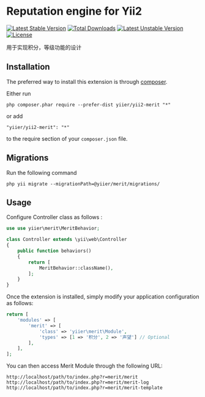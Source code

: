 Reputation engine for Yii2
==========================
[![Latest Stable Version](https://poser.pugx.org/yiier/yii2-merit/v/stable)](https://packagist.org/packages/yiier/yii2-merit) 
[![Total Downloads](https://poser.pugx.org/yiier/yii2-merit/downloads)](https://packagist.org/packages/yiier/yii2-merit) 
[![Latest Unstable Version](https://poser.pugx.org/yiier/yii2-merit/v/unstable)](https://packagist.org/packages/yiier/yii2-merit) 
[![License](https://poser.pugx.org/yiier/yii2-merit/license)](https://packagist.org/packages/yiier/yii2-merit)

用于实现积分，等级功能的设计

Installation
------------

The preferred way to install this extension is through [composer](http://getcomposer.org/download/).

Either run

```
php composer.phar require --prefer-dist yiier/yii2-merit "*"
```

or add

```
"yiier/yii2-merit": "*"
```

to the require section of your `composer.json` file.

Migrations
----------

Run the following command

```
php yii migrate --migrationPath=@yiier/merit/migrations/
```

Usage
-----

Configure Controller class as follows :

```php
use use yiier\merit\MeritBehavior;

class Controller extends \yii\web\Controller
{
    public function behaviors()
    {
        return [
            MeritBehavior::className(),
        ];
    }
}
```

Once the extension is installed, simply modify your application configuration as follows:

```php
return [
    'modules' => [
        'merit' => [
            'class' => 'yiier\merit\Module',
            'types' => [1 => '积分', 2 => '声望'] // Optional
        ],
    ],
];
```

You can then access Merit Module through the following URL:

```
http://localhost/path/to/index.php?r=merit/merit
http://localhost/path/to/index.php?r=merit/merit-log
http://localhost/path/to/index.php?r=merit/merit-template
```
